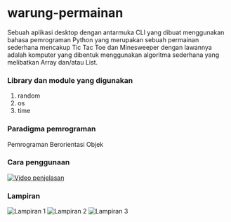 # warung-permainan
Sebuah aplikasi desktop dengan antarmuka CLI yang dibuat menggunakan bahasa pemrograman Python yang merupakan sebuah permainan sederhana mencakup Tic Tac Toe dan Minesweeper dengan lawannya adalah komputer yang dibentuk menggunakan algoritma sederhana yang melibatkan Array dan/atau List.

### Library dan module yang digunakan
1. random
2. os
3. time

### Paradigma pemrograman
Pemrograman Berorientasi Objek

### Cara penggunaan
[![Video penjelasan](https://drive.google.com/uc?export=download&id=1XIijqfx6kbrRIrOcddEzNqzTDo23s--l)](https://www.youtube.com/watch?v=LgeQR3sFiRI)

### Lampiran
![Lampiran 1](https://drive.google.com/uc?export=download&id=1G1e6C7eVuoYNZBGOFTsmGbWgAzKz2Iuw)
![Lampiran 2](https://drive.google.com/uc?export=download&id=1qqm27KAr9almAhJ6C_p70Kki1OHSvjb3)
![Lampiran 3](https://drive.google.com/uc?export=download&id=1sQc3bWKi3gbSHv31u-uhfX7zO4AG3OaG)
